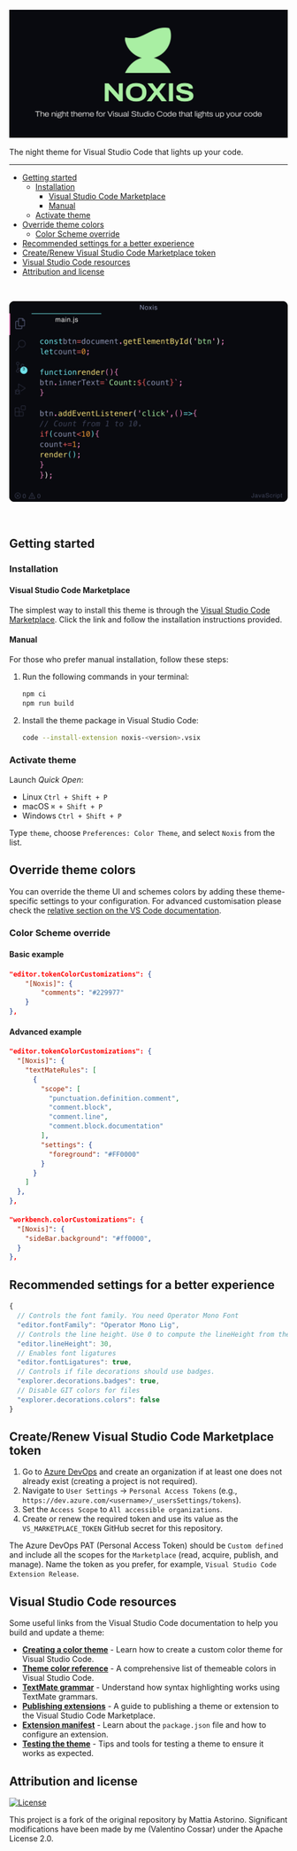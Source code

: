 ![image](assets/cover.png)

The night theme for Visual Studio Code that lights up your code.

---

* [Getting started](#getting-started)
  * [Installation](#installation)
    * [Visual Studio Code Marketplace](#visual-studio-code-marketplace)
    * [Manual](#manual)
  * [Activate theme](#activate-theme)
* [Override theme colors](#override-theme-colors)
  * [Color Scheme override](#color-scheme-override)
* [Recommended settings for a better experience](#recommended-settings-for-a-better-experience)
* [Create/Renew Visual Studio Code Marketplace token](#createrenew-visual-studio-code-marketplace-token)
* [Visual Studio Code resources](#visual-studio-code-resources)
* [Attribution and license](#attribution-and-license)

</br>

![image](assets/preview.png)

</br>

## Getting started

### Installation

#### Visual Studio Code Marketplace

The simplest way to install this theme is through the [Visual Studio Code Marketplace](#). Click the link and follow the installation instructions provided.

#### Manual

For those who prefer manual installation, follow these steps:

1. Run the following commands in your terminal:

    ```sh
    npm ci
    npm run build
    ```

2. Install the theme package in Visual Studio Code:

    ```sh
    code --install-extension noxis-<version>.vsix
    ```

### Activate theme

Launch _Quick Open_:

* Linux `Ctrl + Shift + P`
* macOS `⌘ + Shift + P`
* Windows `Ctrl + Shift + P`

Type `theme`, choose `Preferences: Color Theme`, and select `Noxis` from the list.

## Override theme colors

You can override the theme UI and schemes colors by adding these theme-specific settings to your configuration. For advanced customisation please check the [relative section on the VS Code documentation](https://code.visualstudio.com/docs/getstarted/themes#_customizing-a-color-theme).

### Color Scheme override

#### Basic example

```json
"editor.tokenColorCustomizations": {
    "[Noxis]": {
        "comments": "#229977"
    }
},
```

#### Advanced example

```json
"editor.tokenColorCustomizations": {
  "[Noxis]": {
    "textMateRules": [
      {
        "scope": [
          "punctuation.definition.comment",
          "comment.block",
          "comment.line",
          "comment.block.documentation"
        ],
        "settings": {
          "foreground": "#FF0000"
        }
      }
    ]
  },
},

"workbench.colorCustomizations": {
  "[Noxis]": {
    "sideBar.background": "#ff0000",
  }
},
```

## Recommended settings for a better experience

```js
{
  // Controls the font family. You need Operator Mono Font
  "editor.fontFamily": "Operator Mono Lig",
  // Controls the line height. Use 0 to compute the lineHeight from the fontSize.
  "editor.lineHeight": 30,
  // Enables font ligatures
  "editor.fontLigatures": true,
  // Controls if file decorations should use badges.
  "explorer.decorations.badges": true,
  // Disable GIT colors for files
  "explorer.decorations.colors": false
}
```

## Create/Renew Visual Studio Code Marketplace token

1. Go to [Azure DevOps](https://dev.azure.com/) and create an organization if at least one does not already exist (creating a project is not required).
2. Navigate to `User Settings` → `Personal Access Tokens` (e.g., `https://dev.azure.com/<username>/_usersSettings/tokens`).
3. Set the `Access Scope` to `All accessible organizations`.
4. Create or renew the required token and use its value as the `VS_MARKETPLACE_TOKEN` GitHub secret for this repository.

The Azure DevOps PAT (Personal Access Token) should be `Custom defined` and include all the scopes for the `Marketplace` (read, acquire, publish, and manage). Name the token as you prefer, for example, `Visual Studio Code Extension Release`.

## Visual Studio Code resources

Some useful links from the Visual Studio Code documentation to help you build and update a theme:

* [**Creating a color theme**](https://code.visualstudio.com/api/extension-guides/color-theme) - Learn how to create a custom color theme for Visual Studio Code.
* [**Theme color reference**](https://code.visualstudio.com/api/references/theme-color) - A comprehensive list of themeable colors in Visual Studio Code.
* [**TextMate grammar**](https://code.visualstudio.com/api/language-extensions/syntax-highlight-guide) - Understand how syntax highlighting works using TextMate grammars.
* [**Publishing extensions**](https://code.visualstudio.com/api/working-with-extensions/publishing-extension) - A guide to publishing a theme or extension to the Visual Studio Code Marketplace.
* [**Extension manifest**](https://code.visualstudio.com/api/references/extension-manifest) - Learn about the `package.json` file and how to configure an extension.
* [**Testing the theme**](https://code.visualstudio.com/api/extension-guides/color-theme#testing-the-theme) - Tips and tools for testing a theme to ensure it works as expected.

## Attribution and license

[![License](https://img.shields.io/badge/License-Apache_2.0-blue.svg)](https://opensource.org/licenses/Apache-2.0)

This project is a fork of the original repository by Mattia Astorino.
Significant modifications have been made by me (Valentino Cossar) under the Apache License 2.0.
